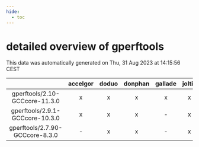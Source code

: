 ```yaml
---
hide:
  - toc
---
```


detailed overview of gperftools
===============================


This data was automatically generated on Thu, 31 Aug 2023 at 14:15:56 CEST  

| |accelgor|doduo|donphan|gallade|joltik|skitty|swalot|victini|
| :---: | :---: | :---: | :---: | :---: | :---: | :---: | :---: | :---: |
|gperftools/2.10-GCCcore-11.3.0|x|x|x|x|x|x|x|x|
|gperftools/2.9.1-GCCcore-10.3.0|x|x|x|-|x|x|x|x|
|gperftools/2.7.90-GCCcore-8.3.0|-|x|x|-|x|x|-|x|
